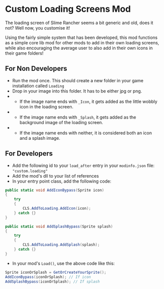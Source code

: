 # Custom Loading Screens Mod
The loading screen of Slime Rancher seems a bit generic and old, does it not? Well now, you customise it!

Using the fairly simple system that has been developed, this mod functions as a simple core lib mod for other mods to add in their own loading screens, while also encouraging the average user to also add in their own icons in their game folders!

## For Non Developers
- Run the mod once. This should create a new folder in your game installation called `Loading`
- Drop in your image into this folder. It has to be either jpg or png.
- - If the image name ends with `_Icon`, it gets added as the little wobbly icon in the loading screen.
- - If the image name ends with `_Splash`, it gets added as the background image of the loading screen.
- - If the image name ends with neither, it is considered both an icon and a splash image.

## For Developers
- Add the following id to your `load_after` entry in your `modinfo.json` file: `"custom.loading"`
- Add the mod's dll to your list of references
- In your entry point class, add the following code:
```cs
public static void AddIconBypass(Sprite icon)
{
    try
    {
        CLS.AddToLoading.AddIcon(icon);
    } catch {}
}

public static void AddSplashBypass(Sprite splash)
{
    try
    {
        CLS.AddToLoading.AddSplash(splash);
    } catch {}
}
```
- In your mod's `Load()`, use the above code like this:
```cs
Sprite iconOrSplash = GetOrCreateYourSprite();
AddIconBypass(iconOrSplash); // If icon
AddSplashBypass(iconOrSplash); // If splash
```
